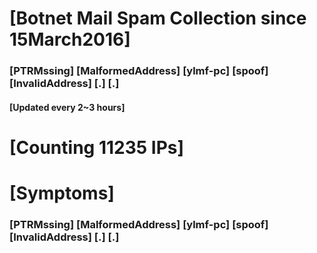 # [Botnet Mail Spam Collection since 15March2016]
### [PTRMssing] [MalformedAddress] [ylmf-pc] [spoof] [InvalidAddress] [.] [.]
#### [Updated every 2~3 hours]

# [Counting 11235 IPs]

# [Symptoms] 
###   [PTRMssing] [MalformedAddress] [ylmf-pc] [spoof] [InvalidAddress] [.] [.]
